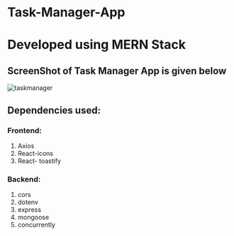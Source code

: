 # Task-Manager-App

# Developed using MERN Stack 

## ScreenShot of Task Manager App is given below

![taskmanager](https://user-images.githubusercontent.com/48464685/220392454-7e75c3b1-4eb2-47aa-a56a-d99e5a9d9f57.jpg)

## Dependencies used:
### Frontend:
1. Axios
2. React-icons
3. React- toastify

### Backend:
1. cors
2. dotenv
3. express
4. mongoose
5. concurrently
